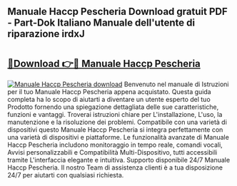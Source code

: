 ## Manuale Haccp Pescheria Download gratuit PDF - Part-Dok Italiano Manuale dell'utente di riparazione irdxJ

# <h2><a href="http://dfafz8.blite.top/?on=Manuale+Haccp+Pescheria">🔗Download 👉🔴 Manuale Haccp Pescheria</a></h2>

[![Manuale Haccp Pescheria download](https://i.imgur.com/lujVjoI.png)](http://dfafz8.blite.top/?on=Manuale+Haccp+Pescheria)
Benvenuto nel manuale di Istruzioni per il tuo Manuale Haccp Pescheria appena acquistato. Questa guida completa ha lo scopo di aiutarti a diventare un utente esperto del tuo Prodotto fornendo una spiegazione dettagliata delle sue caratteristiche, funzioni e vantaggi. Troverai istruzioni chiare per L'installazione, L'uso, la manutenzione e la risoluzione dei problemi. Compatibile con una varietà di dispositivi questo Manuale Haccp Pescheria si integra perfettamente con una varietà di dispositivi e piattaforme. Le funzionalità avanzate di Manuale Haccp Pescheria includono monitoraggio in tempo reale, comandi vocali, Avvisi personalizzabili e Compatibilità Multi-Dispositivo, tutti accessibili tramite L'interfaccia elegante e intuitiva. Supporto disponibile 24/7 Manuale Haccp Pescheria. Il nostro Team di assistenza clienti è a tua disposizione 24/7 per aiutarti con qualsiasi richiesta.
